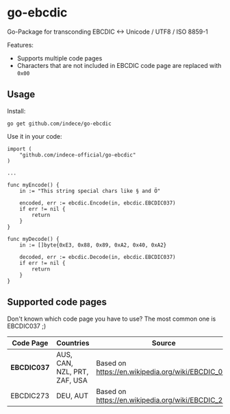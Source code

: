 # go-ebcdic
Go-Package for transconding EBCDIC <-> Unicode / UTF8 / ISO 8859-1

Features:
* Supports multiple code pages
* Characters that are not included in EBCDIC code page are replaced with `0x00`

## Usage
Install:
```
go get github.com/indece/go-ebcdic
```

Use it in your code:
```
import (
    "github.com/indece-official/go-ebcdic"
)

...

func myEncode() {
    in := "This string special chars like § and Ö"

    encoded, err := ebcdic.Encode(in, ebcdic.EBCDIC037)
    if err != nil {
        return
    }
}

func myDecode() {
    in := []byte{0xE3, 0x88, 0x89, 0xA2, 0x40, 0xA2}
		
    decoded, err := ebcdic.Decode(in, ebcdic.EBCDIC037)
    if err != nil {
        return
    }
}
```

## Supported code pages
Don't known which code page you have to use? The most common one is EBCDIC037 ;)

| Code Page | Countries | Source |
| --- | --- | --- |
| **EBCDIC037** | AUS, CAN, NZL, PRT, ZAF, USA | Based on https://en.wikipedia.org/wiki/EBCDIC_037 |
| EBCDIC273 | DEU, AUT | Based on https://en.wikipedia.org/wiki/EBCDIC_273 |
